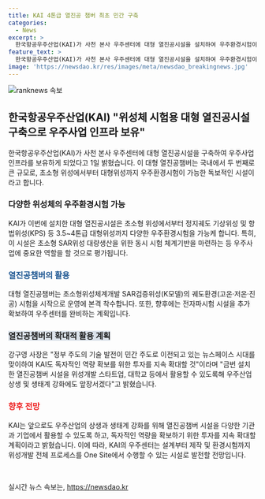 ```yaml
---
title: KAI 4톤급 열진공 챔버 최초 민간 구축
categories:
  - News
excerpt: >
  한국항공우주산업(KAI)가 사천 본사 우주센터에 대형 열진공시설을 설치하여 우주환경시험이 가능한 독보적인 우주사업 인프라를 보유하게 되었다. 이를 통해 초소형 SAR위성 대량생산을 위한 체계기반을 마련하고, 우주센터를 완비하여 전체 위성개발 프로세스를 One Site에서 진행할 계획이다. 또한, KAI는 독자적인 역량 확보를 위한 투자를 계속 확대하며, 위성개발 스타트업과 대학교 등에서 시설을 활용하여 우주산업 상생과 생태계 강화를 추구할 것이라 밝혔다.
feature_text: >
  한국항공우주산업(KAI)가 사천 본사 우주센터에 대형 열진공시설을 설치하여 우주환경시험이 가능한 독보적인 우주사업 인프라를 보유하게 되었다. 이를 통해 초소형 SAR위성 대량생산을 위한 체계기반을 마련하고, 우주센터를 완비하여 전체 위성개발 프로세스를 One Site에서 진행할 계획이다. 또한, KAI는 독자적인 역량 확보를 위한 투자를 계속 확대하며, 위성개발 스타트업과 대학교 등에서 시설을 활용하여 우주산업 상생과 생태계 강화를 추구할 것이라 밝혔다.
image: 'https://newsdao.kr/res/images/meta/newsdao_breakingnews.jpg'
---
```


<p><img src="https://newsdao.kr/res/images/meta/newsdao_breakingnews.jpg" alt="ranknews 속보" /></p>

<h2 data-ke-size="size26">한국항공우주산업(KAI) "위성체 시험용 대형 열진공시설 구축으로 우주사업 인프라 보유"</h2>

<p data-ke-size="size16">한국항공우주산업(KAI)가 사천 본사 우주센터에 대형 열진공시설을 구축하여 우주사업 인프라를 보유하게 되었다고 1일 밝혔습니다. 이 대형 열진공챔버는 국내에서 두 번째로 큰 규모로, 초소형 위성에서부터 대형위성까지 우주환경시험이 가능한 독보적인 시설이라고 합니다.</p>

<h3>다양한 위성체의 우주환경시험 가능</h3>

<p data-ke-size="size16">KAI가 이번에 설치한 대형 열진공시설은 초소형 위성에서부터 정지궤도 기상위성 및 항법위성(KPS) 등 3.5~4톤급 대형위성까지 다양한 우주환경시험을 가능케 합니다. 특히, 이 시설은 초소형 SAR위성 대량생산을 위한 동시 시험 체계기반을 마련하는 등 우주사업에 중요한 역할을 할 것으로 평가됩니다.</p>

<h3><b><span style="color: #1a5490;">열진공챔버의 활용</span></b></h3>

<p data-ke-size="size16">대형 열진공챔버는 초소형위성체계개발 SAR검증위성(K모델)의 궤도환경(고온·저온·진공) 시험을 시작으로 운영에 본격 착수합니다. 또한, 향후에는 전자파시험 시설을 추가 확보하여 우주센터를 완비하는 계획입니다.</p>

<h3><b><span style="background-color: #21538527;">열진공챔버의 확대적 활용 계획</span></b></h3>

<p data-ke-size="size16">강구영 사장은 "정부 주도의 기술 발전이 민간 주도로 이전되고 있는 뉴스페이스 시대를 맞이하여 KAI도 독자적인 역량 확보를 위한 투자를 지속 확대할 것"이라며 "금번 설치한 열진공챔버 시설을 위성개발 스타트업, 대학교 등에서 활용할 수 있도록해 우주산업 상생 및 생태계 강화에도 앞장서겠다"고 밝혔습니다.</p>

<h3><b><span style="color: #ee2323;">향후 전망</span></b></h3>

<p data-ke-size="size16">KAI는 앞으로도 우주산업의 상생과 생태계 강화를 위해 열진공챔버 시설을 다양한 기관과 기업에서 활용할 수 있도록 하고, 독자적인 역량을 확보하기 위한 투자를 지속 확대할 계획이라고 밝혔습니다. 이에 따라, KAI의 우주센터는 설계부터 제작 및 환경시험까지 위성개발 전체 프로세스를 One Site에서 수행할 수 있는 시설로 발전할 전망입니다.</p>

<p data-ke-size="size16">&nbsp;</p>
실시간 뉴스 속보는, <a href="https://newsdao.kr" rel="dofollow">https://newsdao.kr</a>


